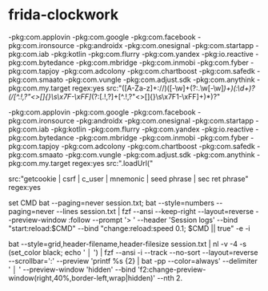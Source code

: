 # frida-clockwork

 -pkg:com.applovin -pkg:com.google  -pkg:com.facebook -pkg:com.ironsource -pkg:androidx -pkg:com.onesignal -pkg:com.startapp -pkg:com.iab -pkg:kotlin -pkg:com.flurry -pkg:com.yandex -pkg:io.reactive -pkg:com.bytedance -pkg:com.mbridge -pkg:com.inmobi -pkg:com.fyber -pkg:com.tapjoy -pkg:com.adcolony -pkg:com.chartboost -pkg:com.safedk -pkg:com.smaato -pkg:com.vungle -pkg:com.adjust.sdk -pkg:com.anythink -pkg:com.my.target regex:yes src:"([A-Za-z]+://)([-\w]+(?:\.\w[-\w]*)+)(:\d+)?(/[^.!,?"<>\[\]{}\s\x7F-\xFF]*(?:[.!,?]+[^.!,?"<>\[\]{}\s\x7F1-\xFF]+)*)?"

 -pkg:com.applovin -pkg:com.google -pkg:com.facebook -pkg:com.ironsource -pkg:androidx -pkg:com.onesignal -pkg:com.startapp -pkg:com.iab -pkg:kotlin -pkg:com.flurry -pkg:com.yandex -pkg:io.reactive -pkg:com.bytedance -pkg:com.mbridge -pkg:com.inmobi -pkg:com.fyber -pkg:com.tapjoy -pkg:com.adcolony -pkg:com.chartboost -pkg:com.safedk -pkg:com.smaato -pkg:com.vungle -pkg:com.adjust.sdk -pkg:com.anythink -pkg:com.my.target regex:yes src:"\.loadUrl\("

src:"getcookie | csrf | c_user | mnemonic | seed phrase | sec ret phrase" regex:yes

set CMD bat --paging=never session.txt;  bat --style=numbers --paging=never --lines session.txt | fzf --ansi --keep-right  --layout=reverse --preview-window :follow --prompt '> ' --header 'Session logs' --bind "start:reload:$CMD" --bind "change:reload:speed 0.1; $CMD || true" -e -i

bat --style=grid,header-filename,header-filesize session.txt | nl -v -4 -s (set_color black; echo ' │ ') | fzf --ansi -i --track --no-sort --layout=reverse --scrollbar=':' --preview 'printf %s {2} | bat -pp --color=always' --delimiter ' │ ' --preview-window 'hidden' --bind 'f2:change-preview-window(right,40%,border-left,wrap|hidden)' --nth 2.
